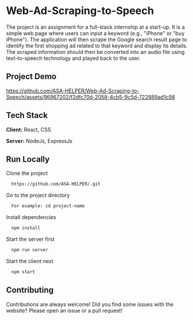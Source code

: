 # Web-Ad-Scraping-to-Speech
The project is an assignment for a full-stack internship at a start-up. It is a simple web page where users can input a keyword (e.g., "iPhone" or "buy iPhone"). The application will then scrape the Google search result page to identify the first shopping ad related to that keyword and display its details. The scraped information should then be converted into an audio file using text-to-speech technology and played back to the user.

## Project Demo
https://github.com/ASA-HELPER/Web-Ad-Scraping-to-Speech/assets/96967202/f2dfc70d-2058-4cb5-9c5d-722889ad1c98

## Tech Stack

**Client:** React, CSS

**Server:** NodeJs, ExpressJs

## Run Locally

Clone the project

```bash
  https://github.com/ASA-HELPER/.git
```

Go to the project directory

```bash
  For example: cd project-name
```

Install dependencies

```bash
  npm install
```

Start the server first

```bash
  npm run server
```
Start the client next

```bash
  npm start
```

## Contributing
Contributions are always welcome!
Did you find some issues with the website? Please open an issue or a pull request!
